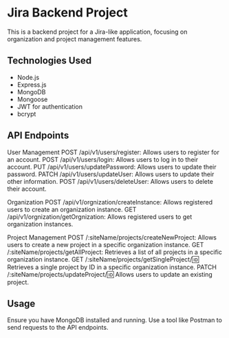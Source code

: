 # Jira Backend Project

This is a backend project for a Jira-like application, focusing on organization and project management features.

## Technologies Used

- Node.js
- Express.js
- MongoDB
- Mongoose
- JWT for authentication
- bcrypt

## API Endpoints

User Management
POST /api/v1/users/register: Allows users to register for an account.
POST /api/v1/users/login: Allows users to log in to their account.
PUT /api/v1/users/updatePassword: Allows users to update their password.
PATCH /api/v1/users/updateUser: Allows users to update their other information.
POST /api/v1/users/deleteUser: Allows users to delete their account.

Organization
POST /api/v1/orgnization/createInstance: Allows registered users to create an organization instance.
GET /api/v1/orgnization/getOrgnization: Allows registered users to get organization instances.

Project Management
POST /:siteName/projects/createNewProject: Allows users to create a new project in a specific organization instance.
GET /:siteName/projects/getAllProject: Retrieves a list of all projects in a specific organization instance.
GET /:siteName/projects/getSingleProject/:id: Retrieves a single project by ID in a specific organization instance.
PATCH /:siteName/projects/updateProject/:id: Allows users to update an existing project.
<!-- DELETE /api/projects/:id: Allows users to delete a project. -->

## Usage
Ensure you have MongoDB installed and running.
Use a tool like Postman to send requests to the API endpoints.

